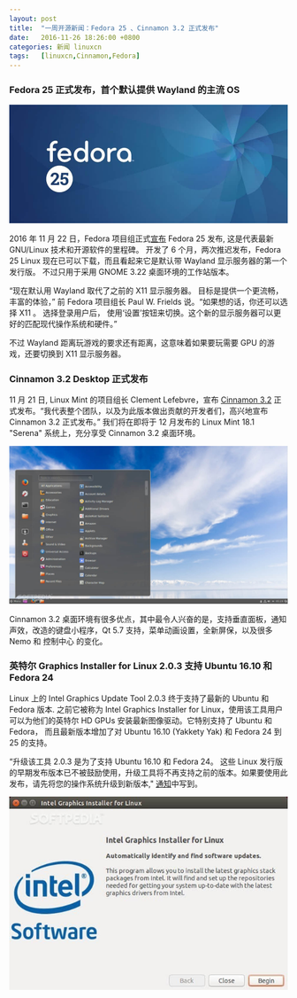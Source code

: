 ```yaml
---
layout: post
title:	"一周开源新闻：Fedora 25 、Cinnamon 3.2 正式发布"
date:	2016-11-26 18:26:00 +0800 
categories:	新闻 linuxcn 
tags:	[linuxcn,Cinnamon,Fedora]
---
```



### Fedora 25 正式发布，首个默认提供 Wayland 的主流 OS


![](/Asserts/Images/album/201611/26/182621ofghfm24mxflffxp.jpg)


2016 年 11 月 22 日，Fedora 项目组正式[宣布](https://fedoramagazine.org/fedora-25-released/) Fedora 25 发布, 这是代表最新 GNU/Linux 技术和开源软件的里程碑。 开发了 6 个月，两次推迟发布，Fedora 25 Linux 现在已可以下载，而且看起来它是默认带 Wayland 显示服务器的第一个发行版。 不过只用于采用 GNOME 3.22 桌面环境的工作站版本。


“现在默认用 Wayland 取代了之前的 X11 显示服务器。 目标是提供一个更流畅，丰富的体验，” 前 Fedora 项目组长 Paul W. Frields 说。“如果想的话，你还可以选择 X11 。 选择登录用户后， 使用‘设置’按钮来切换。这个新的显示服务器可以更好的匹配现代操作系统和硬件。”


不过 Wayland 距离玩游戏的要求还有距离，这意味着如果要玩需要 GPU 的游戏，还要切换到 X11 显示服务器。


### **Cinnamon 3.2 Desktop 正式发布**


11 月 21 日, Linux Mint 的项目组长 Clement Lefebvre，宣布 [Cinnamon 3.2](http://segfault.linuxmint.com/2016/11/cinnamon-3-2-released/) 正式发布。“我代表整个团队，以及为此版本做出贡献的开发者们，高兴地宣布 Cinnamon 3.2 正式发布。” 我们将在即将于 12 月发布的 Linux Mint 18.1 "Serena" 系统上，充分享受 Cinnamon 3.2 桌面环境。


![](/Asserts/Images/album/201611/26/182624z36zjy9t940t8t80.jpg)


Cinnamon 3.2 桌面环境有很多优点，其中最令人兴奋的是，支持垂直面板，通知声效，改造的键盘小程序，Qt 5.7 支持，菜单动画设置，全新屏保，以及很多 Nemo 和 控制中心 的变化。


### 英特尔 Graphics Installer for Linux 2.0.3 支持 Ubuntu 16.10 和 Fedora 24


Linux 上的 Intel Graphics Update Tool 2.0.3 终于支持了最新的 Ubuntu 和 Fedora 版本. 之前它被称为 Intel Graphics Installer for Linux，使用该工具用户可以为他们的英特尔 HD GPUs 安装最新图像驱动。它特别支持了 Ubuntu 和 Fedora， 而且最新版本增加了对 Ubuntu 16.10 (Yakkety Yak) 和 Fedora 24 到 25 的支持。


“升级该工具 2.0.3 是为了支持 Ubuntu 16.10 和 Fedora 24。 这些 Linux 发行版的早期发布版本已不被鼓励使用，升级工具将不再支持之前的版本。如果要使用此发布，请先将您的操作系统升级到新版本," [通知](https://01.org/linuxgraphics/downloads/intel-graphics-update-tool-linux-os-v2.0.3)中写到。


![](/Asserts/Images/album/201611/26/182625lj479q4qdw4ee77a.jpg)
